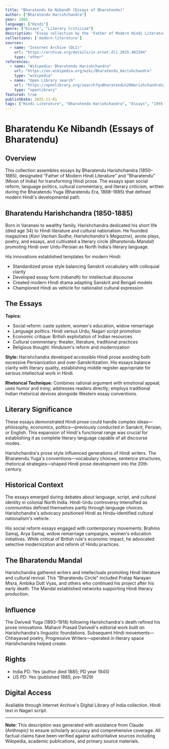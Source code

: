 ```yaml
---
title: "Bharatendu Ke Nibandh (Essays of Bharatendu)"
author: ["Bharatendu Harishchandra"]
year: 1885
language: ["Hindi"]
genre: ["Essays", "Literary Criticism"]
description: "Essay collection by the 'Father of Modern Hindi Literature' covering social reform, language development, and cultural commentary during Hindi renaissance period. Foundational texts establishing modern Hindi prose style and nationalist cultural criticism."
collections: ['modern-literature']
sources:
  - name: "Internet Archive (DLI)"
    url: "https://archive.org/details/in.ernet.dli.2015.481594"
    type: "other"
references:
  - name: "Wikipedia: Bharatendu Harishchandra"
    url: "https://en.wikipedia.org/wiki/Bharatendu_Harishchandra"
    type: "wikipedia"
  - name: "Open Library search"
    url: "https://openlibrary.org/search?q=Bharatendu%20Harishchandra%20essays"
    type: "openlibrary"
featured: true
publishDate: 2025-11-01
tags: ["Hindi Literature", "Bharatendu Harishchandra", "Essays", "19th Century", "Social Reform", "Hindi Renaissance"]
---
```


# Bharatendu Ke Nibandh (Essays of Bharatendu)

## Overview

This collection assembles essays by Bharatendu Harishchandra (1850–1885), designated "Father of Modern Hindi Literature" and "Bharatendu" (Moon of India) for transforming Hindi prose. The essays span social reform, language politics, cultural commentary, and literary criticism, written during the Bharatendu Yuga (Bharatendu Era, 1868–1885) that defined modern Hindi's developmental path.

## Bharatendu Harishchandra (1850-1885)

Born in Varanasi to wealthy family, Harishchandra dedicated his short life (died age 34) to Hindi literature and cultural nationalism. He founded magazines (*Kavi Vachan Sudha*, *Harishchandra's Magazine*), wrote plays, poetry, and essays, and cultivated a literary circle (*Bharatendu Mandal*) promoting Hindi over Urdu-Persian as North India's literary language.

His innovations established templates for modern Hindi:

- Standardized prose style balancing Sanskrit vocabulary with colloquial clarity
- Developed essay form (*nibandh*) for intellectual discourse
- Created modern Hindi drama adapting Sanskrit and Bengali models
- Championed Hindi as vehicle for nationalist cultural expression

## The Essays

**Topics:**

- Social reform: caste system, women's education, widow remarriage
- Language politics: Hindi versus Urdu; Nagari script promotion
- Economic critique: British exploitation of Indian resources
- Cultural commentary: theater, literature, traditional practices
- Religious thought: Hinduism's reform and modernization

**Style:** Harishchandra developed accessible Hindi prose avoiding both excessive Persianization and over-Sanskritization. His essays balance clarity with literary quality, establishing middle register appropriate for serious intellectual work in Hindi.

**Rhetorical Technique:** Combines rational argument with emotional appeal; uses humor and irony; addresses readers directly; employs traditional Indian rhetorical devices alongside Western essay conventions.

## Literary Significance

These essays demonstrated Hindi prose could handle complex ideas—philosophy, economics, politics—previously conducted in Sanskrit, Persian, or English. This expansion of Hindi's functional range was crucial for establishing it as complete literary language capable of all discourse modes.

Harishchandra's prose style influenced generations of Hindi writers. The Bharatendu Yuga's conventions—vocabulary choices, sentence structures, rhetorical strategies—shaped Hindi prose development into the 20th century.

## Historical Context

The essays emerged during debates about language, script, and cultural identity in colonial North India. Hindi-Urdu controversy intensified as communities defined themselves partly through language choices. Harishchandra's advocacy positioned Hindi as Hindu-identified cultural nationalism's vehicle.

His social reform essays engaged with contemporary movements: Brahmo Samaj, Arya Samaj, widow remarriage campaigns, women's education initiatives. While critical of British rule's economic impact, he advocated selective modernization and reform of Hindu practices.

## The Bharatendu Mandal

Harishchandra gathered writers and intellectuals promoting Hindi literature and cultural revival. This "Bharatendu Circle" included Pratap Narayan Misra, Ambika Dutt Vyas, and others who continued his project after his early death. The Mandal established networks supporting Hindi literary production.

## Influence

The Dwivedi Yuga (1893–1918) following Harishchandra's death refined his prose innovations. Mahavir Prasad Dwivedi's editorial work built on Harishchandra's linguistic foundations. Subsequent Hindi movements—Chhayavad poetry, Progressive Writers—operated in literary space Harishchandra helped create.

## Rights

- India PD: Yes (author died 1885; PD year 1945)
- US PD: Yes (published 1885; pre-1929)

## Digital Access

Available through Internet Archive's Digital Library of India collection. Hindi text in Nagari script.

---

**Note**: This description was generated with assistance from Claude (Anthropic) to ensure scholarly accuracy and comprehensive coverage. All factual claims have been verified against authoritative sources including Wikipedia, academic publications, and primary source materials.
